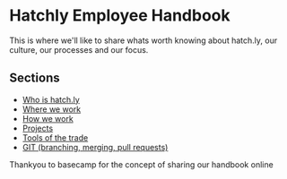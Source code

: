 # Hatchly Employee Handbook

This is where we'll like to share whats worth knowing about hatch.ly, our culture, our processes and our focus.  

## Sections
* [Who is hatch.ly](https://github.com/hatchlytech/handbook/blob/master/who-is-hatchly.md)
* [Where we work](https://github.com/hatchlytech/handbook/blob/master/where-we-work.md)
* [How we work](https://github.com/hatchlytech/handbook/blob/master/how-we-work.md)
* [Projects](https://github.com/hatchlytech/handbook/blob/master/projects.md)
* [Tools of the trade](https://github.com/hatchlytech/handbook/blob/master/tools.md)
* [GIT (branching, merging, pull requests)](https://github.com/hatchlytech/handbook/blob/master/git.md)


Thankyou to basecamp for the concept of sharing our handbook online